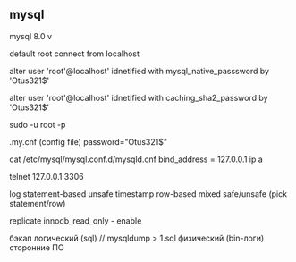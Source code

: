 ## mysql


mysql 8.0 v

default root connect from localhost

alter user 'root'@localhost' idnetified with mysql_native_passsword by 'Otus321$'

alter user 'root'@localhost' idnetified with caching_sha2_password by 'Otus321$'

sudo -u root -p 

.my.cnf (config file)
password="Otus321$"



cat /etc/mysql/mysql.conf.d/mysqld.cnf
  bind_address = 127.0.0.1
  ip a

telnet 127.0.0.1 3306

log
  statement-based 
    unsafe timestamp
  row-based
  mixed
    safe/unsafe (pick statement/row)
  
replicate
  innodb_read_only - enable
  

бэкап 
  логический (sql) // mysqldump > 1.sql
  физический (bin-логи)
  сторонние ПО
  


